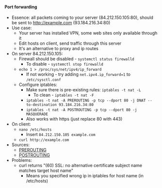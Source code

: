#### Port forwarding
* Essence: all packets coming to your server (84.212.150.105:80), should be sent to http://example.com (93.184.216.34:80)
* Use case: 
    * Your server has installed VPN, some web sites only available through it
    * Edit hosts on client, send traffic through this server
    * It's an alternative to proxy and ip routes
* On server 84.212.150.105:
    * Firewall should be disabled - `systemctl status firewalld`
        * To disable - `systemctl stop firewalld`
    * `echo 1 > /proc/sys/net/ipv4/ip_forward`
        * If not working - try adding `net.ipv4.ip_forward=1` to `/etc/sysctl.conf`
    * Configure iptables:
        * Make sure there is pre-existing rules: `iptables -t nat -L`
            * To clean - `iptables -t nat -F`
        * `iptables -t nat -A PREROUTING -p tcp --dport 80 -j DNAT --to-destination 93.184.216.34:80`
        * `iptables -t nat -A POSTROUTING -p tcp --dport 80 -j MASQUERADE`
        * Also works with https (just replace 80 with 443)
* On client:
    * `nano /etc/hosts`
        * Insert `84.212.150.105 example.com`
    * `curl http://example.com`
* Sources:
    * [PREROUTING](https://serverfault.com/questions/586486/how-to-do-the-port-forwarding-from-one-ip-to-another-ip-in-same-network)
    * [POSTROUTING](https://stackoverflow.com/questions/51767216/iptables-forward-connection-timeout)
* Problems:
    * curl returns "(60) SSL: no alternative certificate subject name matches target host name"
        * Means you specified wrong ip in iptables for host name (in /etc/hosts)
